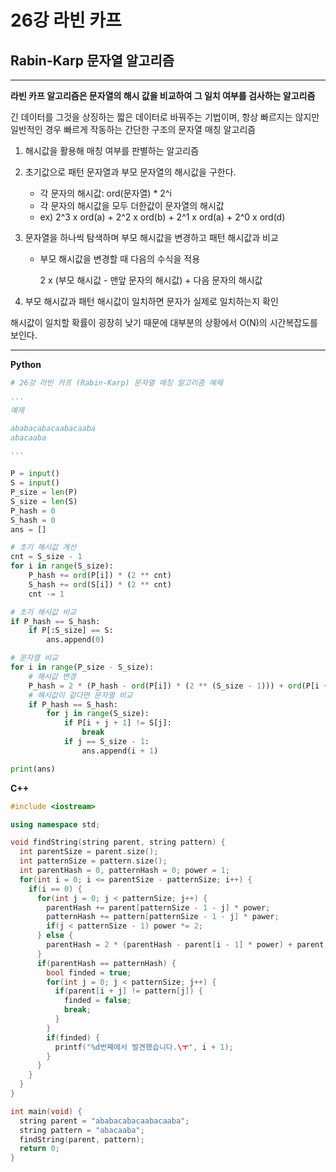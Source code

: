 # 26강 라빈 카프

## Rabin-Karp 문자열 알고리즘

---

**라빈 카프 알고리즘은 문자열의 해시 값을 비교하여 그 일치 여부를 검사하는 알고리즘**

긴 데이터를 그것을 상징하는 짧은 데이터로 바꿔주는 기법이며, 항상 빠르지는 않지만 일반적인 경우 빠르게 작동하는 간단한 구조의 문자열 매칭 알고리즘

1. 해시값을 활용해 매칭 여부를 판별하는 알고리즘

2. 초기값으로 패턴 문자열과 부모 문자열의 해시값을 구한다.

   - 각 문자의 해시값: ord(문자열) * 2^i
   - 각 문자의 해시값을 모두 더한값이 문자열의 해시값
   - ex) 2^3 x ord(a) + 2^2 x ord(b) + 2^1 x ord(a) + 2^0 x ord(d)

3. 문자열을 하나씩 탐색하며 부모 해시값을 변경하고 패턴 해시값과 비교

   - 부모 해시값을 변경할 때 다음의 수식을 적용

     2 x (부모 해시값 - 맨앞 문자의 해시값) + 다음 문자의 해시값

4. 부모 해시값과 패턴 해시값이 일치하면 문자가 실제로 일치하는지 확인



해시값이 일치할 확률이 굉장히 낮기 때문에 대부분의 상황에서 O(N)의 시간복잡도를 보인다.

---

**Python**

```python
# 26강 라빈 카프 (Rabin-Karp) 문자열 매칭 알고리즘 예제

'''
예제

ababacabacaabacaaba
abacaaba

'''

P = input()
S = input()
P_size = len(P)
S_size = len(S)
P_hash = 0
S_hash = 0
ans = []

# 초기 해시값 계산
cnt = S_size - 1
for i in range(S_size):
    P_hash += ord(P[i]) * (2 ** cnt)
    S_hash += ord(S[i]) * (2 ** cnt)
    cnt -= 1

# 초기 해시값 비교
if P_hash == S_hash:
    if P[:S_size] == S:
        ans.append(0)

# 문자열 비교
for i in range(P_size - S_size):
    # 해시값 변경
    P_hash = 2 * (P_hash - ord(P[i]) * (2 ** (S_size - 1))) + ord(P[i + S_size])
    # 해시값이 같다면 문자열 비교
    if P_hash == S_hash:
        for j in range(S_size):
            if P[i + j + 1] != S[j]:
                break
            if j == S_size - 1:
                ans.append(i + 1)

print(ans)
```



**C++**

```C++
#include <iostream>

using namespace std;

void findString(string parent, string pattern) {
  int parentSize = parent.size();
  int patternSize = pattern.size();
  int parentHash = 0, patternHash = 0; power = 1;
  for(int i = 0; i <= parentSize - patternSize; i++) {
    if(i == 0) {
      for(int j = 0; j < patternSize; j++) {
        parentHash += parent[patternSize - 1 - j] * power;
        patternHash += pattern[patternSize - 1 - j] * pawer;
        if(j < patternSize - 1) power *= 2;
      } else {
        parentHash = 2 * (parentHash - parent[i - 1] * power) + parent[patternSize - 1 + i];
      }
      if(parentHash == patternHash) {
        bool finded = true;
        for(int j = 0; j < patternSize; j++) {
          if(parent[i + j] != pattern[j]) {
            finded = false;
            break;
          }
        }
        if(finded) {
          printf("%d번째에서 발견했습니다.\ㅜ", i + 1);
        }
      }
    }
  }
}

int main(void) {
  string parent = "ababacabacaabacaaba";
  string pattern = "abacaaba";
  findString(parent, pattern);
  return 0;
}
```


